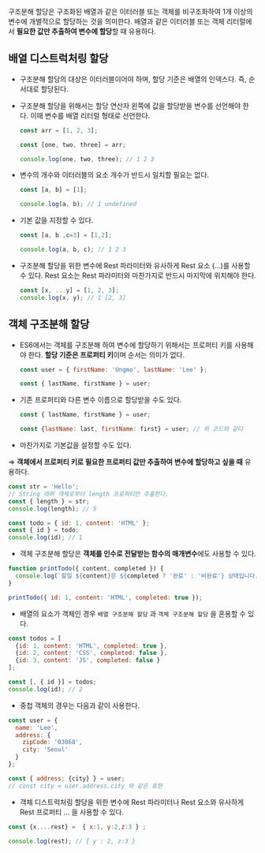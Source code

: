 구조분해 할당은 구조화된 배열과 같은 이터러블 또는 객체를 비구조화하여 1개 이상의 변수에 개별적으로 할당하는 것을 의미한다. 배열과 같은 이터러블 또는 객체 리터럴에서 **필요한 값만 추출하여 변수에 할당**할 때 유용하다.

## 배열 디스트럭처링 할당

- 구조분해 할당의 대상은 이터러블이어야 하며, 할당 기준은 배열의 인덱스다. 즉, 순서대로 할당된다.
- 구조분해 할당을 위해서는 할당 연산자 왼쪽에 값을 할당받을 변수를 선언해야 한다. 이때 변수를 배열 리터럴 형태로 선언한다.
    
    ```jsx
    const arr = [1, 2, 3];
    
    const [one, two, three] = arr;
    
    console.log(one, two, three); // 1 2 3
    ```
    
- 변수의 개수와 이터러블의 요소 개수가 반드시 일치할 필요는 없다.
    
    ```jsx
    const [a, b] = [1];
    
    console.log(a, b); // 1 undefined
    ```
    
- 기본 값을 지정할 수 있다.
    
    ```jsx
    const [a, b ,c=3] = [1,2];
    
    console.log(a, b, c); // 1 2 3
    ```
    
- 구조분해 할당을 위한 변수에 Rest 파라미터와 유사하게 Rest 요소 (...)를 사용할 수 있다. Rest 요소는 Rest 파라미터와 마찬가지로 반드시 마지막에 위치해야 한다.
    
    ```jsx
    const [x, ...y] = [1, 2, 3];
    console.log(x, y); // 1 [2, 3]
    ```
    

## 객체 구조분해 할당

- ES6에서는 객체를 구조분해 하여 변수에 할당하기 위해서는 프로퍼티 키를 사용해야 한다. **할당 기준은 프로퍼티 키**이며 순서는 의미가 없다.
    
    ```jsx
    const user = { firstName: 'Ungmo', lastName: 'Lee' };
    
    const { lastName, firstName } = user;
    ```
    
- 기존 프로퍼티와 다른 변수 이름으로 할당받을 수도 있다.
    
    ```jsx
    const { lastName, firstName } = user;
    
    const {lastName: last, firstName: first} = user; // 위 코드와 같다
    ```
    
- 마찬가지로 기본값을 설정할 수도 있다.

⇒ **객체에서 프로퍼티 키로 필요한 프로퍼티 값만 추출하여 변수에 할당하고 싶을 때** 유용하다.

```jsx
const str = 'Hello';
// String 래퍼 객체로부터 length 프로퍼티만 추출한다.
const { length } = str;
console.log(length); // 5

const todo = { id: 1, content: 'HTML' };
const { id } = todo;
console.log(id); // 1
```

- 객체 구조분해 할당은 **객체를 인수로 전달받는 함수의 매개변수**에도 사용할 수 있다.

```jsx
function printTodo({ content, completed }) {
  console.log(`할일 ${content}은 ${completed ? '완료' : '비완료'} 상태입니다.`);
}

printTodo({ id: 1, content: 'HTML', completed: true });
```

- 배열의 요소가 객체인 경우 `배열 구조분해 할당` 과 `객체 구조분해 할당` 을 혼용할 수 있다.

```jsx
const todos = [
  {id: 1, content: 'HTML', completed: true },
  {id: 2, content: 'CSS', completed: false },
  {id: 3, content: 'JS', completed: false }
];

const [, { id }] = todos;
console.log(id); // 2
```

- 중첩 객체의 경우는 다음과 같이 사용한다.

```jsx
const user = {
  name: 'Lee',
  address: {
    zipCode: '03068',
    city: 'Seoul'
  }
};

const { address: {city} } = user;
// const city = user.address.city 와 같은 표현
```

- 객체 디스트럭처링 할당을 위한 변수에 Rest 파라미터나 Rest 요소와 유사하게 Rest 프로퍼티 … 을 사용할 수 있다.

```jsx
const {x,...rest} =  { x:1, y:2,z:3 } ;

console.log(rest); // { y : 2, z:3 } 
```
